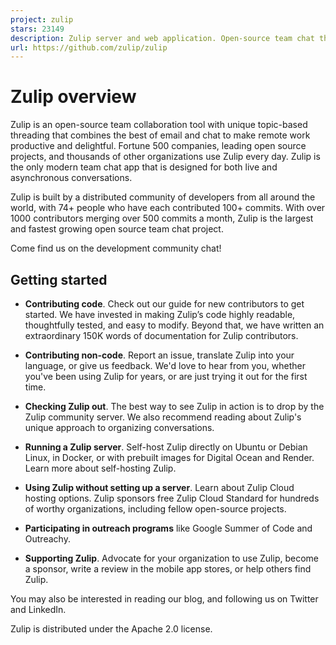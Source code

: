 ```yaml
---
project: zulip
stars: 23149
description: Zulip server and web application. Open-source team chat that helps teams stay productive and focused.
url: https://github.com/zulip/zulip
---
```


Zulip overview
==============

Zulip is an open-source team collaboration tool with unique topic-based threading that combines the best of email and chat to make remote work productive and delightful. Fortune 500 companies, leading open source projects, and thousands of other organizations use Zulip every day. Zulip is the only modern team chat app that is designed for both live and asynchronous conversations.

Zulip is built by a distributed community of developers from all around the world, with 74+ people who have each contributed 100+ commits. With over 1000 contributors merging over 500 commits a month, Zulip is the largest and fastest growing open source team chat project.

Come find us on the development community chat!

Getting started
---------------

-   **Contributing code**. Check out our guide for new contributors to get started. We have invested in making Zulip’s code highly readable, thoughtfully tested, and easy to modify. Beyond that, we have written an extraordinary 150K words of documentation for Zulip contributors.
    
-   **Contributing non-code**. Report an issue, translate Zulip into your language, or give us feedback. We'd love to hear from you, whether you've been using Zulip for years, or are just trying it out for the first time.
    
-   **Checking Zulip out**. The best way to see Zulip in action is to drop by the Zulip community server. We also recommend reading about Zulip's unique approach to organizing conversations.
    
-   **Running a Zulip server**. Self-host Zulip directly on Ubuntu or Debian Linux, in Docker, or with prebuilt images for Digital Ocean and Render. Learn more about self-hosting Zulip.
    
-   **Using Zulip without setting up a server**. Learn about Zulip Cloud hosting options. Zulip sponsors free Zulip Cloud Standard for hundreds of worthy organizations, including fellow open-source projects.
    
-   **Participating in outreach programs** like Google Summer of Code and Outreachy.
    
-   **Supporting Zulip**. Advocate for your organization to use Zulip, become a sponsor, write a review in the mobile app stores, or help others find Zulip.
    

You may also be interested in reading our blog, and following us on Twitter and LinkedIn.

Zulip is distributed under the Apache 2.0 license.
